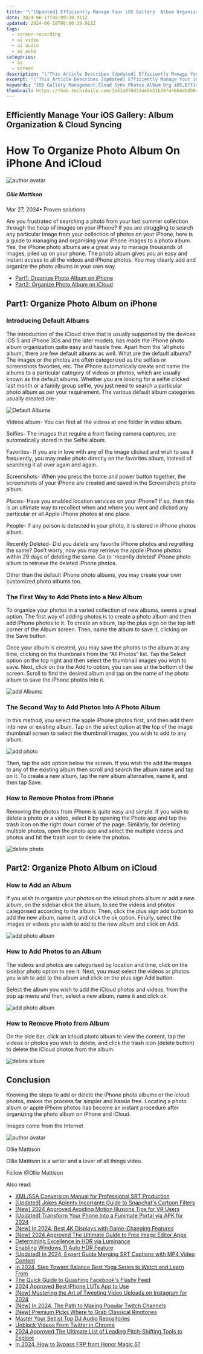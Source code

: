 ```yaml
---
title: "\"[Updated] Efficiently Manage Your iOS Gallery  Album Organization & Cloud Syncing for 2024\""
date: 2024-06-17T08:00:39.911Z
updated: 2024-06-18T08:00:39.911Z
tags: 
  - screen-recording
  - ai video
  - ai audio
  - ai auto
categories: 
  - ai
  - screen
description: "\"This Article Describes [Updated] Efficiently Manage Your iOS Gallery: Album Organization & Cloud Syncing for 2024\""
excerpt: "\"This Article Describes [Updated] Efficiently Manage Your iOS Gallery: Album Organization & Cloud Syncing for 2024\""
keywords: "IOS Gallery Management,Cloud Sync Photos,Album Org iOS,Efficient Photo Storage,IOS Cloud Backup,Organize iOS Albums,Synch iOS Gallery"
thumbnail: https://thmb.techidaily.com/1e51a070d33ae9b31b39fd46bedbd90cddc68c4901d4c5a9f2a86586092be7a6.jpg
---
```


## Efficiently Manage Your iOS Gallery: Album Organization & Cloud Syncing

# How To Organize Photo Album On iPhone And iCloud

![author avatar](https://images.wondershare.com/filmora/article-images/ollie-mattison.jpg)

##### Ollie Mattison

 Mar 27, 2024• Proven solutions

Are you frustrated of searching a photo from your last summer collection through the heap of images on your iPhone? If you are struggling to search any particular image from your collection of photos on your iPhone, here is a guide to managing and organising your iPhone images to a photo album. Yes, the iPhone photo albums are a great way to manage thousands of images, piled up on your phone. The photo album gives you an easy and instant access to all the videos and iPhone photos. You may clearly add and organize the photo albums in your own way.

* [Part1: Organize Photo Album on iPhone](#part1)
* [Part2: Organize Photo Album on iCloud](#part2)

## Part1: Organize Photo Album on iPhone

### Introducing Default Albums

The introduction of the iCloud drive that is usually supported by the devices iOS 5 and iPhone 3Gs and the later models, has made the iPhone photo album organization quite easy and hassle free. Apart from the ‘all photo album’, there are few default albums as well. What are the default albums? The images or the photos are often categorized as the selfies or screenshots favorites, etc. The iPhone automatically create and name the albums to a particular category of videos or photos, which are usually known as the default albums. Whether you are looking for a selfie clicked last month or a family group selfie, you just need to search a particular photo album as per your requirement. The various default album categories usually created are-

![Default Albums](https://images.wondershare.com/filmora/iPhone-Photo-Albums.jpg)

Videos album- You can find all the videos at one folder in video album.

Selfies- The images that require a front facing camera captures, are automatically stored in the Selfie album.

Favorites- If you are in love with any of the image clicked and wish to see it frequently, you may make photo directly on the favorites album, instead of searching it all over again and again.

Screenshots- When you press the home and power button together, the screenshots of your iPhone are created and saved in the Screenshots photo album.

Places- Have you enabled location services on your iPhone? If so, then this is an ultimate way to recollect when and where you went and clicked any particular or all Apple iPhone photos at one place.

People- If any person is detected in your photo, it is stored in iPhone photos album.

Recently Deleted- Did you delete any favorite iPhone photos and regretting the same? Don’t worry, now you may retrieve the apple iPhone photos within 29 days of deleting the same. Go to ‘recently deleted’ iPhone photo album to retrieve the deleted iPhone photos.

Other than the default iPhone photo albums, you may create your own customized photo albums too.

### The First Way to Add Photo into a New Album

To organize your photos in a varied collection of new albums, seems a great option. The first way of adding photos is to create a photo album and then add iPhone photos to it. To create an album, tap the plus sign on the top left corner of the Album screen. Then, name the album to save it, clicking on the Save button.

Once your album is created, you may save the photos to the album at any time, clicking on the thumbnails from the “All Photos” list. Tap the Select option on the top right and then select the thumbnail images you wish to save. Next, click on the the Add to option, you can see at the bottom of the screen. Scroll to find the desired album and tap on the name of the photo album to save the iPhone photos into it.

![add Albums](https://images.wondershare.com/filmora/add-album.png)

### The Second Way to Add Photos Into A Photo Album

In this method, you select the apple iPhone photos first, and then add them into new or existing album. Tap on the select option at the top of the image thumbnail screen to select the thumbnail images, you wish to add to any album.

![add photo](https://images.wondershare.com/filmora/add-photo.jpg)

Then, tap the add option below the screen. If you wish the add the images to any of the existing album then scroll and search the album name and tap on it. To create a new album, tap the new album alternative, name it, and then tap Save.

### How to Remove Photos from iPhone

Removing the photos from iPhone is quite easy and simple. If you wish to delete a photo or a video, select it by opening the Photo app and tap the trash icon on the right down corner of the page. Similarly, for deleting multiple photos, open the photo app and select the multiple videos and photos and hit the trash icon to delete the photos.

![delete photo](https://images.wondershare.com/filmora/delete-photo.JPG)

## Part2: Organize Photo Album on iCloud

### How to Add an Album

If you wish to organize your photos on the icloud photo album or add a new album, on the sidebar click the album, to see the videos and photos categorised according to the album. Then, click the plus sign add button to add the new album, name it, and click the ok option. Finally, select the images or videos you wish to add to the new album and click on Add.

![add photo album](https://images.wondershare.com/filmora/add-photo-icloud.png)

### How to Add Photos to an Album

The videos and photos are categorised by location and time, click on the sidebar photo option to see it. Next, you must select the videos or photos you wish to add to the album and click on the plus sign Add button.

Select the album you wish to add the iCloud photos and videos, from the pop up menu and then, select a new album, name it and click ok.

![add photo album](https://images.wondershare.com/filmora/add-album-icloud.JPG)

### How to Remove Photo from Album

On the side bar, click an icloud photo album to view the content, tap the videos or photos you wish to delete, and click the trash icon (delete button) to delete the iCloud photos from the album.

![delete album](https://images.wondershare.com/filmora/Deleted.jpg)

## Conclusion

Knowing the steps to add or delete the iPhone photo albums or the icloud photos, makes the process far simpler and hassle free. Locating a photo album or apple iPhone photos has become an instant procedure after organizing the photo album on iPhone and iCloud.

Images come from the Internet

![author avatar](https://images.wondershare.com/filmora/article-images/ollie-mattison.jpg)

Ollie Mattison

Ollie Mattison is a writer and a lover of all things video.

Follow @Ollie Mattison


<ins class="adsbygoogle"
     style="display:block"
     data-ad-format="autorelaxed"
     data-ad-client="ca-pub-7571918770474297"
     data-ad-slot="1223367746"></ins>



<ins class="adsbygoogle"
     style="display:block"
     data-ad-client="ca-pub-7571918770474297"
     data-ad-slot="8358498916"
     data-ad-format="auto"
     data-full-width-responsive="true"></ins>


<span class="atpl-alsoreadstyle">Also read:</span>
<div><ul>
<li><a href="https://fox-access.techidaily.com/xmlssa-conversion-manual-for-professional-srt-production/"><u>XML/SSA Conversion Manual for Professional SRT Production</u></a></li>
<li><a href="https://fox-access.techidaily.com/updated-jokes-aplenty-incorrante-guide-to-snapchats-cartoon-filters/"><u>[Updated] Jokes Aplenty  Incorrante Guide to Snapchat's Cartoon Filters</u></a></li>
<li><a href="https://fox-access.techidaily.com/new-2024-approved-avoiding-motion-illusions-tips-for-vr-users/"><u>[New] 2024 Approved  Avoiding Motion Illusions  Tips for VR Users</u></a></li>
<li><a href="https://fox-access.techidaily.com/updated-transform-your-phone-into-a-funimate-portal-via-apk-for-2024/"><u>[Updated] Transform Your Phone Into a Funimate Portal via APK for 2024</u></a></li>
<li><a href="https://fox-access.techidaily.com/new-in-2024-best-4k-displays-with-game-changing-features/"><u>[New] In 2024, Best 4K Displays with Game-Changing Features</u></a></li>
<li><a href="https://fox-access.techidaily.com/new-2024-approved-the-ultimate-guide-to-free-image-editor-apps/"><u>[New] 2024 Approved  The Ultimate Guide to Free Image Editor Apps</u></a></li>
<li><a href="https://fox-access.techidaily.com/determining-excellence-in-hdr-via-luminance/"><u>Determining Excellence in HDR via Luminance</u></a></li>
<li><a href="https://fox-access.techidaily.com/enabling-windows-11-auto-hdr-feature/"><u>Enabling Windows 11 Auto HDR Feature</u></a></li>
<li><a href="https://fox-access.techidaily.com/updated-in-2024-expert-guide-merging-srt-captions-with-mp4-video-content/"><u>[Updated] In 2024, Expert Guide  Merging SRT Captions with MP4 Video Content</u></a></li>
<li><a href="https://youtube-help.techidaily.com/in-2024-step-toward-balance-best-yoga-series-to-watch-and-learn-from/"><u>In 2024, Step Toward Balance  Best Yoga Series to Watch and Learn From</u></a></li>
<li><a href="https://facebook-clips.techidaily.com/the-quick-guide-to-quashing-facebooks-flashy-feed/"><u>The Quick Guide to Quashing Facebook's Flashy Feed</u></a></li>
<li><a href="https://ai-editing-video.techidaily.com/2024-approved-best-iphone-luts-app-to-use/"><u>2024 Approved Best iPhone LUTs App to Use</u></a></li>
<li><a href="https://twitter-videos.techidaily.com/new-mastering-the-art-of-tweeting-video-uploads-on-instagram-for-2024/"><u>[New] Mastering the Art of Tweeting Video Uploads on Instagram for 2024</u></a></li>
<li><a href="https://vimeo-videos.techidaily.com/new-in-2024-the-path-to-making-popular-twitch-channels/"><u>[New] In 2024, The Path to Making Popular Twitch Channels</u></a></li>
<li><a href="https://extra-approaches.techidaily.com/new-premium-picks-where-to-grab-classical-ringtones/"><u>[New] Premium Picks  Where to Grab Classical Ringtones</u></a></li>
<li><a href="https://voice-adjusting.techidaily.com/master-your-setlist-top-dj-audio-repositories/"><u>Master Your Setlist Top DJ Audio Repositories</u></a></li>
<li><a href="https://twitter-videos.techidaily.com/unblock-videos-from-twitter-in-chrome/"><u>Unblock  Videos From Twitter in Chrome</u></a></li>
<li><a href="https://voice-adjusting.techidaily.com/2024-approved-the-ultimate-list-of-leading-pitch-shifting-tools-to-explore/"><u>2024 Approved The Ultimate List of Leading Pitch-Shifting Tools to Explore</u></a></li>
<li><a href="https://bypass-frp.techidaily.com/in-2024-how-to-bypass-frp-from-honor-magic-6-by-drfone-android/"><u>In 2024, How to Bypass FRP from Honor Magic 6?</u></a></li>
</ul></div>
